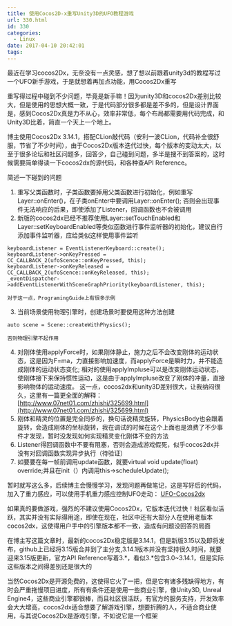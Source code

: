 ```yaml
---
title: 使用Cocos2D-x重写Unity3D的UFO教程游戏
url: 330.html
id: 330
categories:
  - Linux
date: 2017-04-10 20:42:01
tags:
---
```


最近在学习cocos2Dx，无奈没有一点灵感，想了想以前跟着unity3d的教程写过一个UFO新手游戏，于是就想着再加点功能，用Cocos2Dx重写

重写得过程中碰到不少问题，毕竟是新手嘛！因为unity3D和cocos2Dx差别比较大，但是使用的思想大概一致，于是代码部分很多都是差不多的，但是设计界面是，感到Cocos2Dx真是力不从心，效率非常低，每个布局都需要用代码完成，和Unity3D比着，简直一个天上一个地上。

博主使用Cocos2Dx 3.14.1，搭配CLion敲代码（安利一波CLion，代码补全很舒服，节省了不少时间），由于Cocos2Dx版本迭代过快，每个版本的变动太大，以至于很多论坛和社区问题多，回答少，自己碰到问题，多半是搜不到答案的，这时候需要简单得读一下cocos2dx的源代码，和各种查API Reference。

简述一下碰到的问题

1.  重写父类函数时，子类函数要掉用父类函数进行初始化，例如重写Layer::onEnter()，在子类onEnter中要调用Layer::onEnter(); 否则会出现事件无法响应的后果，即使添加了Listener，回调函数也不会被调用
2.  新版的cocos2dx已经不推荐使用Layer::setTouchEnabled和Layer::setKeyboardEnabled等类似函数进行事件监听器的初始化，建议自行添加事件监听器，应给类似这样使用事件监听
```    
keyboardListener = EventListenerKeyboard::create();
keyboardListener->onKeyPressed = CC_CALLBACK_2(ufoScence::onKeyPressed, this);
keyboardListener->onKeyReleased = CC_CALLBACK_2(ufoScence::onKeyReleased, this);
_eventDispatcher->addEventListenerWithSceneGraphPriority(keyboardListener, this);
```    
    对于这一点，ProgramingGuide上有很多示例
3.  当前场景使用物理引擎时，创建场景时要使用这种方法创建
```    
auto scene = Scene::createWithPhysics();
```    
    否则物理引擎不起作用
4.  对刚体使用applyForce时，如果刚体静止，施力之后不会改变刚体的运动状态，这是因为F=ma，力直接影响加速度，而applyForce是瞬时力，并不能造成刚体的运动状态变化; 相对的使用applyImpluse可以是改变刚体运动状态，使刚体接下来保持惯性运动，这是由于applyImpluse改变了刚体的冲量，直接影响物体的运动速度。 这一点，cocos2dx和unity3D差别很大，让我纳闷很久，这里有一篇更全面的解释：[http://www.07net01.com/zhishi/325699.html](http://www.07net01.com/zhishi/325699.html)
5.  刚体和精灵的位置是完全同步的，换句话说精灵旋转，PhysicsBody也会跟着旋转，会造成刚体的坐标旋转，我在调试的时候在这个上面也是浪费了不少事件才发现，暂时没发现如何实现精灵变化刚体不变的方法
6.  Listener得回调函数中不要有阻塞，否则会造成游戏假死，似乎cocos2dx并没有对回调函数实现异步执行（待验证）
7.  如要要在每一帧前调用update函数，就要virtual void update(float) override;并且在init（）内调用this-\>scheduleUpdate();  
    

暂时就写这么多，后续博主会慢慢学习，发现问题再做笔记，这是写好后的代码，加入了重力感应，可以使用手机重力感应控制UFO走动： [UFO-Cocos2dx](https://github.com/ljkgpxs/UFO-Cocos2D-x)

如果真的要做游戏，强烈的不建议使用Cocos2Dx，它版本迭代过快！社区看似活跃，其实并没有实际得用途，即使在现在，社区中还有大部分人在使用老版本cocos2dx，这使得用户手中的引擎版本都不一致，造成有问题没回答的局面

在博主写这篇文章时，最新的cocos2Dx稳定版是3.14.1，但是新版3.15以及即将发布，github上已经将3.15版合并到了主分支,3.14.1版本并没有坚持很久时间，就要迎来3.15版更新，官方API Reference写着3.*，看似3.*包含3.0~3.14.1，但是实际这些版本之间得差别还是很大的

当然Cocos2Dx是开源免费的，这使得它火了一把，但是它有诸多残缺得地方，有时会严重拖慢项目进度，所有有条件还是使用一些商业引擎，像Unity3D, Unreal Engine4，这些商业引擎都很棒，而且社区很活跃，有官方的服务支持，开发效率会大大增高，cocos2dx适合想要了解游戏引擎，想要折腾的人，不适合商业使用，与其说Cocos2Dx是游戏引擎，不如说它是一个框架
